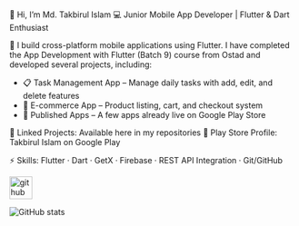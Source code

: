 👋 Hi, I’m Md. Takbirul Islam
💻 Junior Mobile App Developer | Flutter & Dart Enthusiast

🚀 I build cross-platform mobile applications using Flutter.
I have completed the App Development with Flutter (Batch 9) course from Ostad and developed several projects,
including:
  * 📋 Task Management App – Manage daily tasks with add, edit, and delete features
  * 🛒 E-commerce App – Product listing, cart, and checkout system
  * 📱 Published Apps – A few apps already live on Google Play Store


🔗 Linked Projects: Available here in my repositories
🔗 Play Store Profile: Takbirul Islam on Google Play

⚡ Skills: Flutter · Dart · GetX · Firebase · REST API Integration · Git/GitHub

[<img src='https://cdn.jsdelivr.net/npm/simple-icons@3.0.1/icons/github.svg' alt='github' height='40'>](https://github.com/Takbirulislam420)  

![GitHub stats](https://github-readme-stats.vercel.app/api?username=Takbirulislam420&show_icons=true)  

